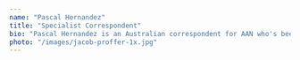 ```yaml
---
name: "Pascal Hernandez"
title: "Specialist Correspondent"
bio: "Pascal Hernandez is an Australian correspondent for AAN who's been working for over 13 years. He has won the 2013 Award for Wartime News during the First Altis War."
photo: "/images/jacob-proffer-1x.jpg"
---
```

